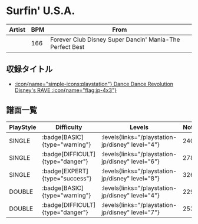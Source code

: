 # Surfin' U.S.A.

|Artist|BPM|From|
|------|---|----|
||166|Forever Club Disney Super Dancin' Mania-The Perfect Best|

## 収録タイトル

- [:icon{name="simple-icons:playstation"} Dance Dance Revolution Disney's RAVE :icon{name="flag:jp-4x3"}](/playstation-jp/disney)

## 譜面一覧

|PlayStyle|Difficulty|Levels|Notes|Movie|
|---------|----------|------|-----|-----|
|SINGLE| :badge[BASIC]{type="warning"}| :levels{links="/playstation-jp/disney" level="4"}|240/0||
|SINGLE| :badge[DIFFICULT]{type="danger"}| :levels{links="/playstation-jp/disney" level="6"}|278/0||
|SINGLE| :badge[EXPERT]{type="success"}| :levels{links="/playstation-jp/disney" level="8"}|326/0||
|DOUBLE| :badge[BASIC]{type="warning"}| :levels{links="/playstation-jp/disney" level="4"}|229/0||
|DOUBLE| :badge[DIFFICULT]{type="danger"}| :levels{links="/playstation-jp/disney" level="7"}|253/0||
